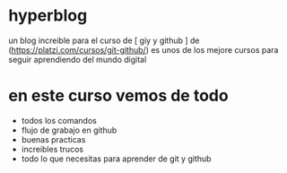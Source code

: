 # hyperblog
un blog increible para el curso de [ giy y github ] de (https://platzi.com/cursos/git-github/) es unos de los mejore cursos para seguir aprendiendo del mundo digital

# en este curso vemos de todo
* todos los comandos
* flujo de grabajo en github
* buenas practicas
* increibles trucos
* todo lo que necesitas para aprender de git y github
